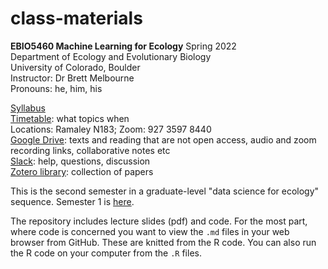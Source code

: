 # class-materials
**EBIO5460 Machine Learning for Ecology** Spring 2022\
Department of Ecology and Evolutionary Biology\
University of Colorado, Boulder\
Instructor: Dr Brett Melbourne\
Pronouns: he, him, his

[Syllabus](00_syllabus5460.md)\
[Timetable](00_timetable.md): what topics when\
Locations: Ramaley N183; Zoom: 927 3597 8440\
[Google Drive](https://drive.google.com/drive/folders/16jMJk5DqKvwx_KS2gcOklBQhBqxKetmM?usp=sharing): texts and reading that are not open access, audio and zoom recording links, collaborative notes etc\
[Slack](https://ebiomachinele-e2t9832.slack.com): help, questions, discussion\
[Zotero library](https://www.zotero.org/groups/4619195/machine_learning_ecology_2022/library): collection of papers

This is the second semester in a graduate-level "data science for ecology" sequence. Semester 1 is [here](https://github.com/EBIO5460Fall2021/class-materials).

The repository includes lecture slides (pdf) and code. For the most part, where code is concerned you want to view the `.md` files in your web browser from GitHub. These are knitted from the R code. You can also run the R code on your computer from the `.R` files.

